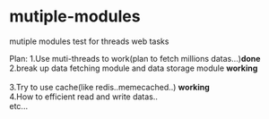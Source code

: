 # mutiple-modules
mutiple modules test for threads web tasks

Plan:
  1.Use muti-threads to work(plan to fetch millions datas...)<strong>done</strong> <br> 
  2.break up data fetching module and data storage module <strong>working</strong> <br>  
  3.Try to use cache(like redis..memecached..) <strong>working</strong> <br>
  4.How to efficient read and write datas..<br>
  etc...<br>
  
  
